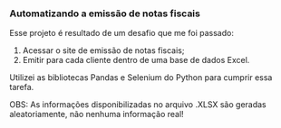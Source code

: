 ### Automatizando a emissão de notas fiscais

Esse projeto é resultado de um desafio que me foi passado: 
1. Acessar o site de emissão de notas fiscais;
2. Emitir para cada cliente dentro de uma base de dados Excel.

Utilizei as bibliotecas Pandas e Selenium do Python para cumprir essa tarefa.

OBS: As informações disponibilizadas no arquivo .XLSX são geradas aleatoriamente, não nenhuma informação real!
